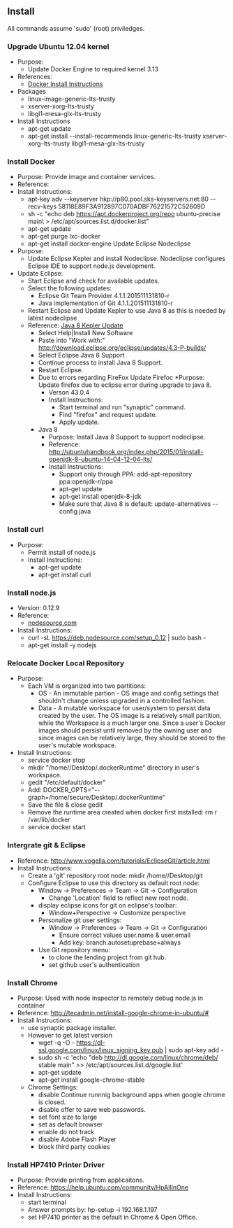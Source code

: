 ## Install
All commands assume 'sudo' (root) priviledges.
### Upgrade Ubuntu 12.04 kernel
* Purpose:
  * Update Docker Engine to required kernel 3.13
* References:
  * [Docker Install Instructions](https://docs.docker.com/engine/installation/ubuntulinux/)
* Packages
  * linux-image-generic-lts-trusty
  * xserver-xorg-lts-trusty
  * libgl1-mesa-glx-lts-trusty
* Install Instructions
  * apt-get update  
  * apt-get install --install-recommends linux-generic-lts-trusty xserver-xorg-lts-trusty libgl1-mesa-glx-lts-trusty
  
### Install Docker
 * Purpose: Provide image and container services.
 * Reference: 
 * Install Instructions:
   * apt-key adv --keyserver hkp://p80.pool.sks-keyservers.net:80 --recv-keys 58118E89F3A912897C070ADBF76221572C52609D
   * sh -c "echo deb https://apt.dockerproject.org/repo ubuntu-precise main\ > /etc/apt/sources.list.d/docker.list"
   * apt-get update
   * apt-get purge lxc-docker
   * apt-get install docker-engine
 Update Eclipse Nodeclipse
 * Purpose:
   * Update Eclipse Kepler and install Nodeclipse.  Nodeclipse configures Eclipse IDE to support node.js development.
 * Update Eclipse:
   * Start Eclipse and check for available updates.
   * Select the following updates:
     * Eclipse Git Team Provider	4.1.1.201511131810-r
     * Java implementation of Git	4.1.1.201511131810-r
   * Restart Eclipse and Update Kepler to use Java 8 as this is needed by latest nodeclipse
   * Reference: [Java 8 Kepler Update](https://wiki.eclipse.org/JDT/Eclipse_Java_8_Support_For_Kepler)
     * Select Help|Install New Software
     * Paste into "Work with:" http://download.eclipse.org/eclipse/updates/4.3-P-builds/
     * Select Eclipse Java 8 Support
     * Continue process to install Java 8 Support.
     * Restart Eclipse.
     * Due to errors regarding FireFox Update Firefoc
       *Purpose: Update firefox due to eclipse error during upgrade to java 8.
       * Verson 43.0.4
       * Install Instructions:
         * Start terminal and run "synaptic" command.
         * Find "firefox" and request update.
         * Apply update.
     * Java 8
       * Purpose: Install Java 8 Support to support nodeclipse.
       * Reference: http://ubuntuhandbook.org/index.php/2015/01/install-openjdk-8-ubuntu-14-04-12-04-lts/
       * Install Instructions:
         * Support only through PPA: add-apt-repository ppa:openjdk-r/ppa
         * apt-get update
         * apt-get install openjdk-8-jdk
         * Make sure that Java 8 is default: update-alternatives --config java
 ### Install curl
* Purpose:
  * Permit install of node.js
  * Install Instructions:
    * apt-get update
    * apt-get install curl
 ### Install node.js
   * Version: 0.12.9
   * Reference:
     * [nodesource.com](https://nodesource.com/blog/nodejs-v012-iojs-and-the-nodesource-linux-repositories/)
   * Install Instructions:
     * curl -sL https://deb.nodesource.com/setup_0.12 | sudo bash -
     * apt-get install -y nodejs
 ### Relocate Docker Local Repository
  * Purpose:
    * Each VM is organized into two partitions:
      * OS - An immutable partion - OS image and config settings that shouldn't change unless upgraded in a controlled fashion.
      * Data - A mutable workspace for user/system to persist data created by the user.
      The OS image is a relatively small partition, while the Workspace is a much larger one.  Since a user's Docker images should persist until removed by the owning user and since images can be relatively large, they should be stored to the user's mutable workspace.
  * Install Instructions:
    * service docker stop
    * mkdir "/home/<useraccount>/Desktop/.dockerRuntime" directory in user's workspace.
    * gedit "/etc/default/docker"
    * Add: DOCKER_OPTS="--graph=/home/secure/Desktop/.dockerRuntime"
    * Save the file & close gedit
    * Remove the runtime area created when docker first installed: rm r /var/lib/docker
    * service docker start
### Intergrate git & Eclipse
  * Reference: http://www.vogella.com/tutorials/EclipseGit/article.html
  * Install Instructions:
    * Create a 'git' repository root node: mkdir /home/<useraccount>/Desktop/git
    * Configure Eclipse to use this directory as default root node:
      * Window → Preferences → Team → Git → Configuration 
        * Change 'Location' field to reflect new root node.
      * display eclipse icons for git on eclipse's toolbar:
        *  Window+Perspective → Customize perspective
      * Personalize git user settings:
        * Window → Preferences → Team → Git → Configuration
          * Ensure correct values user.name & user.email
          * Add key: branch.autosetuprebase=always
      * Use Git repository menu:
        * to clone the lending project from git hub.
        * set github user's authentication
 ### Install Chrome
  * Purpose: Used with node inspector to remotely debug node.js in container
  * Reference: http://tecadmin.net/install-google-chrome-in-ubuntu/#
  * Install Instructions:
    * use synaptic package installer.
    * However to get latest version
      * wget -q -O - https://dl-ssl.google.com/linux/linux_signing_key.pub | sudo apt-key add -
      * sudo sh -c 'echo "deb http://dl.google.com/linux/chrome/deb/ stable main" >> /etc/apt/sources.list.d/google.list'
      * apt-get update
      * apt-get install google-chrome-stable
     * Chrome Settings:
       *  disable Continue runnnig background apps when google chrome is closed.
       *  disable offer to save web passwords.
       *  set font size to large
       *  set as default browser
       *  enable do not track
       *  disable Adobe Flash Player
       *  block third party cookies
 ### Install HP7410 Printer Driver
  * Purpose: Provide printing from applicaitons.
  * Reference: https://help.ubuntu.com/community/HpAllInOne
  * Install Instructions:
    * start terminal
    * Answer prompts by: hp-setup -i 192.168.1.197
    * set HP7410 printer as the default in Chrome & Open Office.
 
